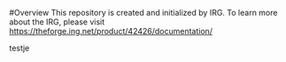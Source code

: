 #Overview
This repository is created and initialized by IRG. To learn more about the IRG, please visit https://theforge.ing.net/product/42426/documentation/

testje
